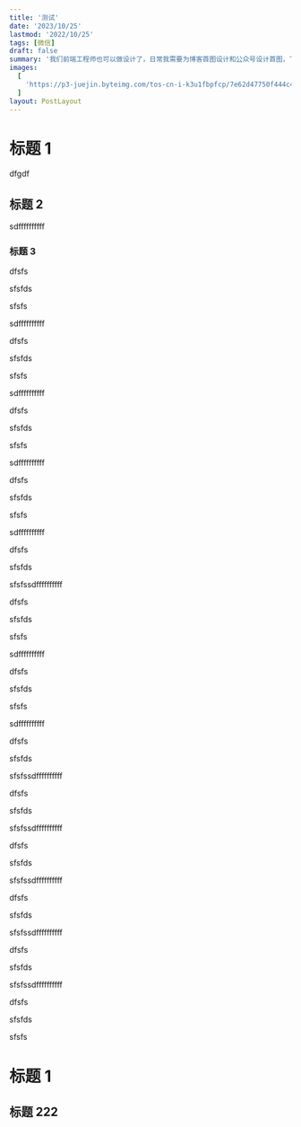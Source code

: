 ```yaml
---
title: '测试'
date: '2023/10/25'
lastmod: '2022/10/25'
tags: [微信]
draft: false
summary: '我们前端工程师也可以做设计了，日常我需要为博客首图设计和公众号设计首图，下面分享下我的设计方法和技巧。'
images:
  [
    'https://p3-juejin.byteimg.com/tos-cn-i-k3u1fbpfcp/7e62d47750f444c4a6bc73cb8d8c2427~tplv-k3u1fbpfcp-watermark.image?',
  ]
layout: PostLayout
---
```


# 标题 1

dfgdf

## 标题 2

sdffffffffff

### 标题 3

dfsfs

sfsfds

sfsfs

sdffffffffff

dfsfs

sfsfds

sfsfs

sdffffffffff

dfsfs

sfsfds

sfsfs

sdffffffffff

dfsfs

sfsfds

sfsfs

sdffffffffff

dfsfs

sfsfds

sfsfssdffffffffff

dfsfs

sfsfds

sfsfs

sdffffffffff

dfsfs

sfsfds

sfsfs

sdffffffffff

dfsfs

sfsfds

sfsfssdffffffffff

dfsfs

sfsfds

sfsfssdffffffffff

dfsfs

sfsfds

sfsfssdffffffffff

dfsfs

sfsfds

sfsfssdffffffffff

dfsfs

sfsfds

sfsfssdffffffffff

dfsfs

sfsfds

sfsfs

# 标题 1

## 标题 222
